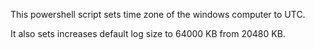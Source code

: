 This powershell script sets time zone of the windows computer to UTC.

It also sets increases default log size to 64000 KB from 20480 KB.
